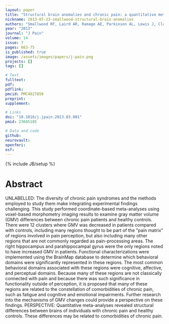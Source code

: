 ```yaml
---
layout: paper
title: "Structural brain anomalies and chronic pain: a quantitative meta-analysis of gray matter volume."
nickname: 2013-07-23-smallwood-structural-brain-anomalies
authors: "Smallwood RF, Laird AR, Ramage AE, Parkinson AL, Lewis J, Clauw DJ, Williams DA, Schmidt-Wilcke T, Farrell MJ, Eickhoff SB, Robin DA"
year: "2013"
journal: "J Pain"
volume: 14
issue: 7
pages: 663-75
is_published: true
image: /assets/images/papers/j-pain.png
projects: []
tags: []

# Text
fulltext:
pdf:
pdflink:
pmcid: PMC4827858
preprint:
supplement:

# Links
doi: "10.1016/j.jpain.2013.03.001"
pmid: 23685185

# Data and code
github:
neurovault:
openfmri:
osf:
---
```

{% include JB/setup %}

# Abstract

UNLABELLED: The diversity of chronic pain syndromes and the methods employed to study them make integrating experimental findings challenging. This study performed coordinate-based meta-analyses using voxel-based morphometry imaging results to examine gray matter volume (GMV) differences between chronic pain patients and healthy controls. There were 12 clusters where GMV was decreased in patients compared with controls, including many regions thought to be part of the "pain matrix" of regions involved in pain perception, but also including many other regions that are not commonly regarded as pain-processing areas. The right hippocampus and parahippocampal gyrus were the only regions noted to have increased GMV in patients. Functional characterizations were implemented using the BrainMap database to determine which behavioral domains were significantly represented in these regions. The most common behavioral domains associated with these regions were cognitive, affective, and perceptual domains. Because many of these regions are not classically connected with pain and because there was such significance in functionality outside of perception, it is proposed that many of these regions are related to the constellation of comorbidities of chronic pain, such as fatigue and cognitive and emotional impairments. Further research into the mechanisms of GMV changes could provide a perspective on these findings. PERSPECTIVE: Quantitative meta-analyses revealed structural differences between brains of individuals with chronic pain and healthy controls. These differences may be related to comorbidities of chronic pain.
